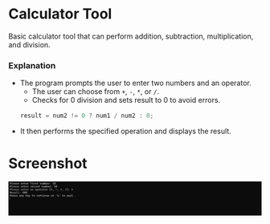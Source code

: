 # Calculator Tool

Basic calculator tool that can perform addition, subtraction, multiplication, and division.

### Explanation
- The program prompts the user to enter two numbers and an operator.
  - The user can choose from `+`, `-`, `*`, or `/`.
  - Checks for 0 division and sets result to 0 to avoid errors.
  ```csharp
  result = num2 != 0 ? num1 / num2 : 0;
  ```
- It then performs the specified operation and displays the result.

# Screenshot
![Calculator](../_assets/Calc.png)